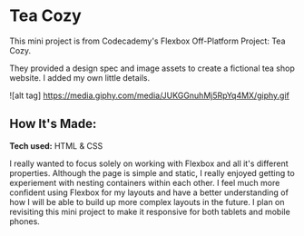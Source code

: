 # Tea Cozy
This mini project is from Codecademy's Flexbox Off-Platform Project: Tea Cozy.

They provided a design spec and image assets to create a fictional tea shop website. I added my own little details.

![alt tag] https://media.giphy.com/media/JUKGGnuhMj5RpYq4MX/giphy.gif

## How It's Made:

**Tech used:** HTML & CSS

I really wanted to focus solely on working with Flexbox and all it's different properties. Although the page is simple and static, I really enjoyed getting to experiement with nesting containers within each other. I feel much more confident using Flexbox for my layouts and have a better understanding of how I will be able to build up more complex layouts in the future. I plan on revisiting this mini project to make it responsive for both tablets and mobile phones.

